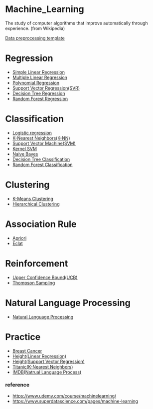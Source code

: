 # Machine_Learning
The study of computer algorithms that improve automatically through experience.
(from Wikipedia)

[Data preprocessing template](https://github.com/sammiee5311/Machine_Learning/blob/master/Machine%20Learning%20A-Z%20(Codes%20and%20Datasets)/Part%201%20-%20Data%20Preprocessing/Section%202%20--------------------%20Part%201%20-%20Data%20Preprocessing%20--------------------/Python/data_preprocessing_tools.ipynb)

# Regression

+ [Simple Linear Regression](https://github.com/sammiee5311/Machine_Learning/blob/master/Machine%20Learning%20A-Z%20(Codes%20and%20Datasets)/Part%202%20-%20Regression/Section%204%20-%20Simple%20Linear%20Regression/Python/simple_linear_regression.ipynb)
+ [Multiple Linear Regression](https://github.com/sammiee5311/Machine_Learning/blob/master/Machine%20Learning%20A-Z%20(Codes%20and%20Datasets)/Part%202%20-%20Regression/Section%205%20-%20Multiple%20Linear%20Regression/Python/multiple_linear_regression.ipynb)
+ [Polynomial Regression](https://github.com/sammiee5311/Machine_Learning/blob/master/Machine%20Learning%20A-Z%20(Codes%20and%20Datasets)/Part%202%20-%20Regression/Section%206%20-%20Polynomial%20Regression/Python/polynomial_regression.ipynb)
+ [Support Vector Regression(SVR)](https://github.com/sammiee5311/Machine_Learning/blob/master/Machine%20Learning%20A-Z%20(Codes%20and%20Datasets)/Part%202%20-%20Regression/Section%207%20-%20Support%20Vector%20Regression%20(SVR)/Python/support_vector_regression.ipynb)
+ [Decision Tree Regression](https://github.com/sammiee5311/Machine_Learning/blob/master/Machine%20Learning%20A-Z%20(Codes%20and%20Datasets)/Part%202%20-%20Regression/Section%208%20-%20Decision%20Tree%20Regression/Python/decision_tree_regression.ipynb)
+ [Random Forest Regression](https://github.com/sammiee5311/Machine_Learning/blob/master/Machine%20Learning%20A-Z%20(Codes%20and%20Datasets)/Part%202%20-%20Regression/Section%209%20-%20Random%20Forest%20Regression/Python/random_forest_regression.ipynb)

# Classification

+ [Logistic regression](https://github.com/sammiee5311/Machine_Learning/blob/master/Machine%20Learning%20A-Z%20(Codes%20and%20Datasets)/Part%203%20-%20Classification/Section%2014%20-%20Logistic%20Regression/Python/logistic_regression.ipynb)
+ [K-Nearest Neighbors(K-NN)](https://github.com/sammiee5311/Machine_Learning/blob/master/Machine%20Learning%20A-Z%20(Codes%20and%20Datasets)/Part%203%20-%20Classification/Section%2015%20-%20K-Nearest%20Neighbors%20(K-NN)/Python/k_nearest_neighbors.ipynb)
+ [Support Vector Machine(SVM)](https://github.com/sammiee5311/Machine_Learning/blob/master/Machine%20Learning%20A-Z%20(Codes%20and%20Datasets)/Part%203%20-%20Classification/Section%2016%20-%20Support%20Vector%20Machine%20(SVM)/Python/support_vector_machine.ipynb)
+ [Kernel SVM](https://github.com/sammiee5311/Machine_Learning/blob/master/Machine%20Learning%20A-Z%20(Codes%20and%20Datasets)/Part%203%20-%20Classification/Section%2017%20-%20Kernel%20SVM/Python/kernel_svm.ipynb)
+ [Naive Bayes](https://github.com/sammiee5311/Machine_Learning/blob/master/Machine%20Learning%20A-Z%20(Codes%20and%20Datasets)/Part%203%20-%20Classification/Section%2018%20-%20Naive%20Bayes/Python/naive_bayes.ipynb)
+ [Decision Tree Classification](https://github.com/sammiee5311/Machine_Learning/blob/master/Machine%20Learning%20A-Z%20(Codes%20and%20Datasets)/Part%203%20-%20Classification/Section%2019%20-%20Decision%20Tree%20Classification/Python/decision_tree_classification.ipynb)
+ [Random Forest Classification](https://github.com/sammiee5311/Machine_Learning/blob/master/Machine%20Learning%20A-Z%20(Codes%20and%20Datasets)/Part%203%20-%20Classification/Section%2020%20-%20Random%20Forest%20Classification/Python/random_forest_classification.ipynb)

# Clustering
+ [K-Means Clustering](https://github.com/sammiee5311/Machine_Learning/blob/master/Machine%20Learning%20A-Z%20(Codes%20and%20Datasets)/Part%204%20-%20Clustering/Section%2024%20-%20K-Means%20Clustering/Python/k_means_clustering.ipynb)
+ [Hierarchical Clustering](https://github.com/sammiee5311/Machine_Learning/blob/master/Machine%20Learning%20A-Z%20(Codes%20and%20Datasets)/Part%204%20-%20Clustering/Section%2025%20-%20Hierarchical%20Clustering/Python/hierarchical_clustering.ipynb)

# Association Rule
+ [Apriori](https://github.com/sammiee5311/Machine_Learning/blob/master/Machine%20Learning%20A-Z%20(Codes%20and%20Datasets)/Part%205%20-%20Association%20Rule%20Learning/Section%2028%20-%20Apriori/Python/apriori.ipynb)
+ [Eclat](https://github.com/sammiee5311/Machine_Learning/blob/master/Machine%20Learning%20A-Z%20(Codes%20and%20Datasets)/Part%205%20-%20Association%20Rule%20Learning/Section%2029%20-%20Eclat/Python_%20No%20Python%20implementation%20for%20this%20Eclat%20model/eclat.ipynb)

# Reinforcement
+ [Upper Confidence Bound(UCB)](https://github.com/sammiee5311/Machine_Learning/blob/master/Machine%20Learning%20A-Z%20(Codes%20and%20Datasets)/Part%206%20-%20Reinforcement%20Learning/Section%2032%20-%20Upper%20Confidence%20Bound%20(UCB)/Python/upper_confidence_bound.ipynb)
+ [Thompson Sampling](https://github.com/sammiee5311/Machine_Learning/blob/master/Machine%20Learning%20A-Z%20(Codes%20and%20Datasets)/Part%206%20-%20Reinforcement%20Learning/Section%2033%20-%20Thompson%20Sampling/Python/thompson_sampling.ipynb)

# Natural Language Processing
+ [Natural Language Processing](https://github.com/sammiee5311/Machine_Learning/blob/master/Machine%20Learning%20A-Z%20(Codes%20and%20Datasets)/Part%207%20-%20Natural%20Language%20Processing/Section%2036%20-%20Natural%20Language%20Processing/Python/Natural%20Language%20Processing.ipynb)

# Practice

+ [Breast Cancer](https://github.com/sammiee5311/Machine_Learning/blob/master/Practice/breast_cancer/Logistic_Regression.ipynb)
+ [Height(Linear Regression)](https://github.com/sammiee5311/Machine_Learning/blob/master/Practice/height/Linear_Regression.ipynb)
+ [Height(Support Vector Regression)](https://github.com/sammiee5311/Machine_Learning/blob/master/Practice/height/SVR.ipynb)
+ [Titanic(K-Nearest Neighbors)](https://github.com/sammiee5311/Machine_Learning/blob/master/Practice/Titanic/K-Nearest%20Neighbors%20(K-NN).ipynb)
+ [IMDB(Natrual Language Process)](https://github.com/sammiee5311/Machine_Learning/blob/master/Practice/IMDB/nlp_with_bert_for_sentiment_analysis.py)

### reference
+ https://www.udemy.com/course/machinelearning/
+ https://www.superdatascience.com/pages/machine-learning
